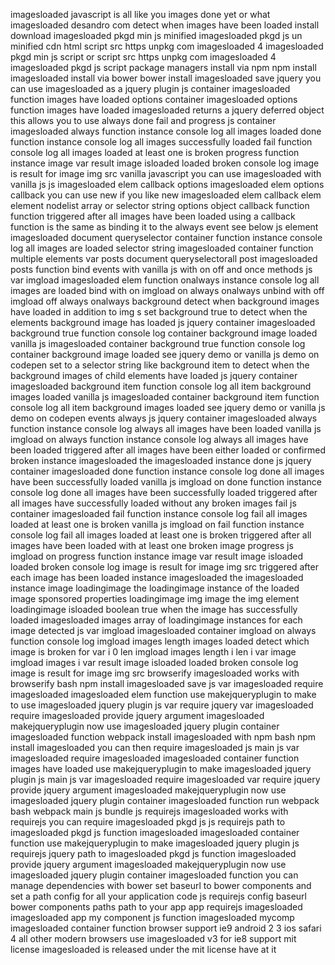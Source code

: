 imagesloaded javascript is all like you images done yet or what imagesloaded desandro com detect when images have been loaded install download imagesloaded pkgd min js minified imagesloaded pkgd js un minified cdn html script src https unpkg com imagesloaded 4 imagesloaded pkgd min js script or script src https unpkg com imagesloaded 4 imagesloaded pkgd js script package managers install via npm npm install imagesloaded install via bower bower install imagesloaded save jquery you can use imagesloaded as a jquery plugin js container imagesloaded function images have loaded options container imagesloaded options function images have loaded imagesloaded returns a jquery deferred object this allows you to use always done fail and progress js container imagesloaded always function instance console log all images loaded done function instance console log all images successfully loaded fail function console log all images loaded at least one is broken progress function instance image var result image isloaded loaded broken console log image is result for image img src vanilla javascript you can use imagesloaded with vanilla js js imagesloaded elem callback options imagesloaded elem options callback you can use new if you like new imagesloaded elem callback elem element nodelist array or selector string options object callback function function triggered after all images have been loaded using a callback function is the same as binding it to the always event see below js element imagesloaded document queryselector container function instance console log all images are loaded selector string imagesloaded container function multiple elements var posts document queryselectorall post imagesloaded posts function bind events with vanilla js with on off and once methods js var imgload imagesloaded elem function onalways instance console log all images are loaded bind with on imgload on always onalways unbind with off imgload off always onalways background detect when background images have loaded in addition to img s set background true to detect when the elements background image has loaded js jquery container imagesloaded background true function console log container background image loaded vanilla js imagesloaded container background true function console log container background image loaded see jquery demo or vanilla js demo on codepen set to a selector string like background item to detect when the background images of child elements have loaded js jquery container imagesloaded background item function console log all item background images loaded vanilla js imagesloaded container background item function console log all item background images loaded see jquery demo or vanilla js demo on codepen events always js jquery container imagesloaded always function instance console log always all images have been loaded vanilla js imgload on always function instance console log always all images have been loaded triggered after all images have been either loaded or confirmed broken instance imagesloaded the imagesloaded instance done js jquery container imagesloaded done function instance console log done all images have been successfully loaded vanilla js imgload on done function instance console log done all images have been successfully loaded triggered after all images have successfully loaded without any broken images fail js container imagesloaded fail function instance console log fail all images loaded at least one is broken vanilla js imgload on fail function instance console log fail all images loaded at least one is broken triggered after all images have been loaded with at least one broken image progress js imgload on progress function instance image var result image isloaded loaded broken console log image is result for image img src triggered after each image has been loaded instance imagesloaded the imagesloaded instance image loadingimage the loadingimage instance of the loaded image sponsored properties loadingimage img image the img element loadingimage isloaded boolean true when the image has successfully loaded imagesloaded images array of loadingimage instances for each image detected js var imgload imagesloaded container imgload on always function console log imgload images length images loaded detect which image is broken for var i 0 len imgload images length i len i var image imgload images i var result image isloaded loaded broken console log image is result for image img src browserify imagesloaded works with browserify bash npm install imagesloaded save js var imagesloaded require imagesloaded imagesloaded elem function use makejqueryplugin to make to use imagesloaded jquery plugin js var require jquery var imagesloaded require imagesloaded provide jquery argument imagesloaded makejqueryplugin now use imagesloaded jquery plugin container imagesloaded function webpack install imagesloaded with npm bash npm install imagesloaded you can then require imagesloaded js main js var imagesloaded require imagesloaded imagesloaded container function images have loaded use makejqueryplugin to make imagesloaded jquery plugin js main js var imagesloaded require imagesloaded var require jquery provide jquery argument imagesloaded makejqueryplugin now use imagesloaded jquery plugin container imagesloaded function run webpack bash webpack main js bundle js requirejs imagesloaded works with requirejs you can require imagesloaded pkgd js js requirejs path to imagesloaded pkgd js function imagesloaded imagesloaded container function use makejqueryplugin to make imagesloaded jquery plugin js requirejs jquery path to imagesloaded pkgd js function imagesloaded provide jquery argument imagesloaded makejqueryplugin now use imagesloaded jquery plugin container imagesloaded function you can manage dependencies with bower set baseurl to bower components and set a path config for all your application code js requirejs config baseurl bower components paths path to your app app requirejs imagesloaded imagesloaded app my component js function imagesloaded mycomp imagesloaded container function browser support ie9 android 2 3 ios safari 4 all other modern browsers use imagesloaded v3 for ie8 support mit license imagesloaded is released under the mit license have at it